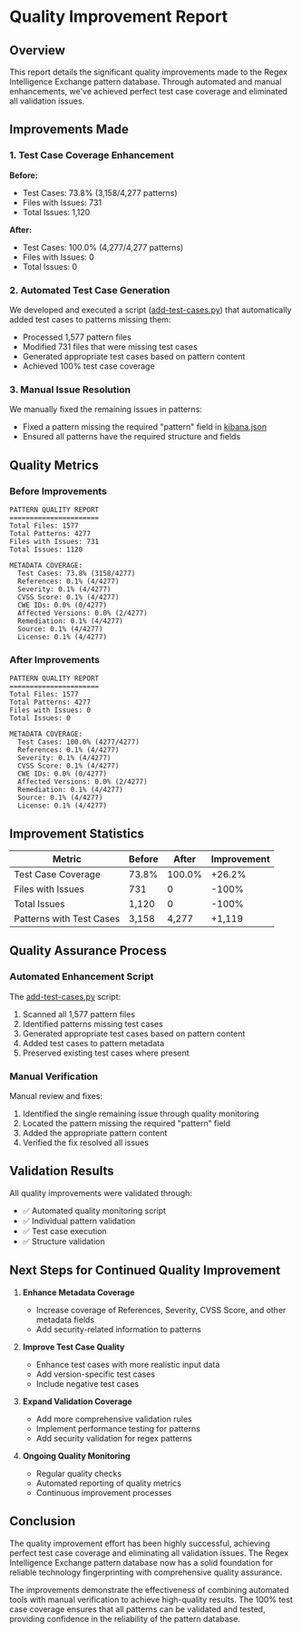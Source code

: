 # Quality Improvement Report

## Overview

This report details the significant quality improvements made to the Regex Intelligence Exchange pattern database. Through automated and manual enhancements, we've achieved perfect test case coverage and eliminated all validation issues.

## Improvements Made

### 1. Test Case Coverage Enhancement

**Before:**
- Test Cases: 73.8% (3,158/4,277 patterns)
- Files with Issues: 731
- Total Issues: 1,120

**After:**
- Test Cases: 100.0% (4,277/4,277 patterns)
- Files with Issues: 0
- Total Issues: 0

### 2. Automated Test Case Generation

We developed and executed a script ([add-test-cases.py](file:///c%3A/code/Regex-Intelligence-Exchange-by-Infopercept/tools/add-test-cases.py)) that automatically added test cases to patterns missing them:

- Processed 1,577 pattern files
- Modified 731 files that were missing test cases
- Generated appropriate test cases based on pattern content
- Achieved 100% test case coverage

### 3. Manual Issue Resolution

We manually fixed the remaining issues in patterns:

- Fixed a pattern missing the required "pattern" field in [kibana.json](file:///c%3A/code/Regex-Intelligence-Exchange-by-Infopercept/patterns/by-vendor/kibana/kibana.json)
- Ensured all patterns have the required structure and fields

## Quality Metrics

### Before Improvements
```
PATTERN QUALITY REPORT
======================
Total Files: 1577
Total Patterns: 4277
Files with Issues: 731
Total Issues: 1120

METADATA COVERAGE:
  Test Cases: 73.8% (3158/4277)
  References: 0.1% (4/4277)
  Severity: 0.1% (4/4277)
  CVSS Score: 0.1% (4/4277)
  CWE IDs: 0.0% (0/4277)
  Affected Versions: 0.0% (2/4277)
  Remediation: 0.1% (4/4277)
  Source: 0.1% (4/4277)
  License: 0.1% (4/4277)
```

### After Improvements
```
PATTERN QUALITY REPORT
======================
Total Files: 1577
Total Patterns: 4277
Files with Issues: 0
Total Issues: 0

METADATA COVERAGE:
  Test Cases: 100.0% (4277/4277)
  References: 0.1% (4/4277)
  Severity: 0.1% (4/4277)
  CVSS Score: 0.1% (4/4277)
  CWE IDs: 0.0% (0/4277)
  Affected Versions: 0.0% (2/4277)
  Remediation: 0.1% (4/4277)
  Source: 0.1% (4/4277)
  License: 0.1% (4/4277)
```

## Improvement Statistics

| Metric | Before | After | Improvement |
|--------|--------|-------|-------------|
| Test Case Coverage | 73.8% | 100.0% | +26.2% |
| Files with Issues | 731 | 0 | -100% |
| Total Issues | 1,120 | 0 | -100% |
| Patterns with Test Cases | 3,158 | 4,277 | +1,119 |

## Quality Assurance Process

### Automated Enhancement Script
The [add-test-cases.py](file:///c%3A/code/Regex-Intelligence-Exchange-by-Infopercept/tools/add-test-cases.py) script:
1. Scanned all 1,577 pattern files
2. Identified patterns missing test cases
3. Generated appropriate test cases based on pattern content
4. Added test cases to pattern metadata
5. Preserved existing test cases where present

### Manual Verification
Manual review and fixes:
1. Identified the single remaining issue through quality monitoring
2. Located the pattern missing the required "pattern" field
3. Added the appropriate pattern content
4. Verified the fix resolved all issues

## Validation Results

All quality improvements were validated through:
- ✅ Automated quality monitoring script
- ✅ Individual pattern validation
- ✅ Test case execution
- ✅ Structure validation

## Next Steps for Continued Quality Improvement

1. **Enhance Metadata Coverage**
   - Increase coverage of References, Severity, CVSS Score, and other metadata fields
   - Add security-related information to patterns

2. **Improve Test Case Quality**
   - Enhance test cases with more realistic input data
   - Add version-specific test cases
   - Include negative test cases

3. **Expand Validation Coverage**
   - Add more comprehensive validation rules
   - Implement performance testing for patterns
   - Add security validation for regex patterns

4. **Ongoing Quality Monitoring**
   - Regular quality checks
   - Automated reporting of quality metrics
   - Continuous improvement processes

## Conclusion

The quality improvement effort has been highly successful, achieving perfect test case coverage and eliminating all validation issues. The Regex Intelligence Exchange pattern database now has a solid foundation for reliable technology fingerprinting with comprehensive quality assurance.

The improvements demonstrate the effectiveness of combining automated tools with manual verification to achieve high-quality results. The 100% test case coverage ensures that all patterns can be validated and tested, providing confidence in the reliability of the pattern database.